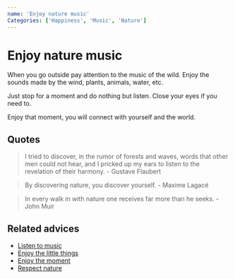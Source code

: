 ```yaml
---
name: 'Enjoy nature music'
Categories: ['Happiness', 'Music', 'Nature']
---
```

# Enjoy nature music

When you go outside pay attention to the music of the wild. Enjoy the sounds made by the wind, plants, animals, water, etc.
 
Just stop for a moment and do nothing but listen. Close your eyes if you need to.
 
Enjoy that moment, you will connect with yourself and the world.

## Quotes

> I tried to discover, in the rumor of forests and waves, words that other men could not hear, and I pricked up my ears to listen to the revelation of their harmony. - Gustave Flaubert

> By discovering nature, you discover yourself. - Maxime Lagacé

> In every walk in with nature one receives far more than he seeks. - John Muir

## Related advices

- [Listen to music](../Listen%20to%20music/index.md)
- [Enjoy the little things](../Enjoy%20the%20little%20things/index.md)
- [Enjoy the moment](../Enjoy%20the%20moment/index.md)
- [Respect nature](../Respect%20nature/index.md)
